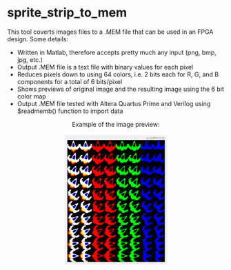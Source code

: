 # sprite_strip_to_mem

<p>This tool coverts images files to a .MEM file that can be used in an FPGA design.  Some details:</p>

<ul>
 <li>Written in Matlab, therefore accepts pretty much any input (png, bmp, jpg, etc.)</li>
 <li>Output .MEM file is a text file with binary values for each pixel</li>
 <li>Reduces pixels down to using 64 colors, i.e. 2 bits each for R, G, and B components for a total of 6 bits/pixel</li>
 <li>Shows previews of original image and the resulting image using the 6 bit color map</li>
 <li>Output .MEM file tested with Altera Quartus Prime and Verilog using $readmemb() function to import data</li>
</ul>

<p align="center">
   Example of the image preview:
   <br> <br>
   <img src="example preview.PNG" height="300" align="center">
</p>
